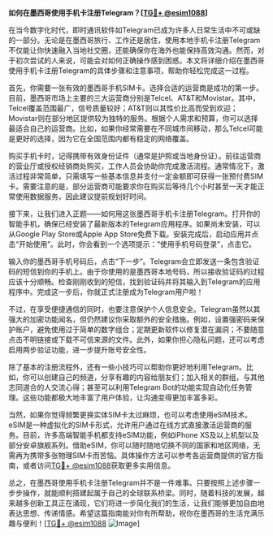 **如何在墨西哥使用手机卡注册Telegram？[[TG💪+ @esim1088](https://t.me/s/esim1088)]**

在当今数字化时代，即时通讯软件如Telegram已成为许多人日常生活中不可或缺的一部分。无论是在墨西哥旅行、工作还是居住，使用本地手机卡注册Telegram不仅能让你快速融入当地社交圈，还能确保你在海外也能保持高效沟通。然而，对于初次尝试的人来说，可能会对如何正确操作感到困惑。本文将详细介绍在墨西哥使用手机卡注册Telegram的具体步骤和注意事项，帮助你轻松完成这一过程。

首先，你需要一张有效的墨西哥手机SIM卡。选择合适的运营商是成功的第一步。目前，墨西哥市场上主要的三大运营商分别是Telcel、AT&T和Movistar。其中，Telcel覆盖范围最广，信号质量较好；AT&T则以其性价比高而受到欢迎；Movistar则在部分地区提供较为独特的服务。根据个人需求和预算，你可以选择最适合自己的运营商。比如，如果你经常需要在不同城市间移动，那么Telcel可能是更好的选择，因为它在全国范围内都有稳定的网络覆盖。

购买手机卡时，记得携带有效身份证件（通常是护照或当地身份证）。前往运营商的营业厅或授权经销商处购买，工作人员会协助你完成激活流程。通常情况下，激活过程非常简单，只需填写一些基本信息并支付一定金额即可获得一张预付费SIM卡。需要注意的是，部分运营商可能要求你在购买后等待几个小时甚至一天才能正常使用数据服务，因此建议提前规划好时间。

接下来，让我们进入正题——如何用这张墨西哥手机卡注册Telegram。打开你的智能手机，确保已经安装了最新版本的Telegram应用程序。如果尚未安装，可以从Google Play Store或Apple App Store免费下载。安装完成后，启动应用并点击“开始使用”。此时，你会看到一个选项提示：“使用手机号码登录”，点击它。

输入你的墨西哥手机号码后，点击“下一步”。Telegram会立即发送一条包含验证码的短信到你的手机上。由于你使用的是墨西哥本地号码，所以接收验证码的过程应该十分顺畅。检查刚刚收到的短信，找到验证码并将其输入到Telegram的应用程序中。完成这一步后，你就正式注册成为Telegram用户啦！

不过，在享受便捷通信的同时，也要注意保护个人信息安全。Telegram虽然以其强大的加密功能闻名，但仍然建议你采取额外的安全措施。例如，设置强密码来保护账户，避免使用过于简单的数字组合；定期更新软件以修复潜在漏洞；不要随意点击不明链接或下载不可信来源的文件。此外，如果你担心隐私问题，还可以考虑启用两步验证功能，进一步提升账号安全性。

除了基本的注册流程外，还有一些小技巧可以帮助你更好地利用Telegram。比如，你可以创建自己的频道，分享有趣的内容给朋友们；加入相关的群组，与其他志同道合的人交流心得；甚至可以利用Telegram Bot的功能实现自动化任务管理。这些功能都极大地丰富了用户体验，让沟通变得更加丰富多彩。

当然，如果你觉得频繁更换实体SIM卡太过麻烦，也可以考虑使用eSIM技术。eSIM是一种虚拟化的SIM卡形式，允许用户通过在线方式直接激活运营商的服务。目前，许多高端智能手机都支持eSIM功能，例如iPhone XS及以上机型以及部分安卓旗舰系列。借助eSIM，你可以随时随地切换不同的国家和地区网络，无需再为携带多张物理SIM卡而苦恼。具体操作方法可以参考各运营商提供的官方指南，或者访问[TG💪+ @esim1088](https://t.me/s/esim1088)获取更多实用信息。

总之，在墨西哥使用手机卡注册Telegram并不是一件难事。只要按照上述步骤一步步操作，就能顺利搭建起属于自己的全球联系桥梁。同时，随着科技的发展，越来越多创新工具正在涌现，它们将进一步简化我们的生活，让我们能够更加自由地表达思想、传递情感。希望这篇指南能对你有所帮助，祝你在墨西哥的生活充满乐趣与便利！[[TG💪+ @esim1088](https://t.me/s/esim1088) ![Image](https://i.postimg.cc/4NQfJmqS/Snipaste-2025-05-13-00-14-12.png)]